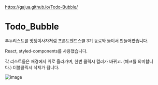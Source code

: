 https://gajua.github.io/Todo-Bubble/
# Todo_Bubble
투두리스트를 멋쟁이사자처럼 프론트엔드스쿨 3기 동료와 둘이서 만들어봤습니다.

React, styled-components를 사용했습니다.

각 리스트들은 배경에서 위로 올라가며, 한번 클릭시 컬러가 바뀌고. (체크를 의미합니다.) 더블클릭시 삭제가 됩니다.

![image](https://user-images.githubusercontent.com/101968934/210821669-e440b57c-4237-430c-a17d-fa192fb14f03.png)
